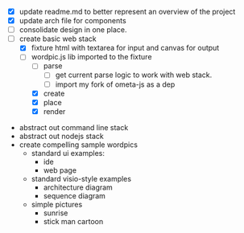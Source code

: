 - [x] update readme.md to better represent an overview of the project
- [X] update arch file for components
- [ ] consolidate design in one place.
- [ ] create basic web stack
  - [X] fixture html with textarea for input and canvas for output
  - [ ] wordpic.js lib imported to the fixture
    - [ ] parse
      - [ ] get current parse logic to work with web stack.
      - [ ] import my fork of ometa-js as a dep
    - [x] create
    - [x] place
    - [x] render
- abstract out command line stack
- abstract out nodejs stack
- create compelling sample wordpics
  - standard ui examples:
      - ide
      - web page
  - standard visio-style examples
      - architecture diagram
      - sequence diagram
  - simple pictures
      - sunrise
      - stick man cartoon